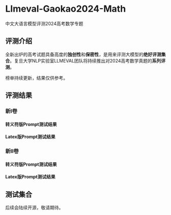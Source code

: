 # Llmeval-Gaokao2024-Math
中文大语言模型评测2024高考数学专题

## 评测介绍

全新出炉的高考试题具备高度的**独创性**和**保密性**，是用来评测大模型的**绝好评测集合**。复旦大学NLP实验室LLMEVAL团队将持续推出对2024高考数学真题的**系列评测**。

榜单持续更新，结果仅供参考。

## 评测结果

### 新I卷

#### 转义符版Prompt测试结果



#### Latex版Prompt测试结果



### 新II卷

#### 转义符版Prompt测试结果



#### Latex版Prompt测试结果



## 测试集合

后续会陆续开源，敬请期待。

